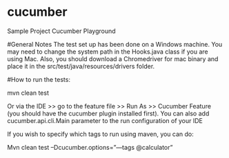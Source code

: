 # cucumber
Sample Project
Cucumber Playground

#General Notes
The test set up has been done on a Windows machine. 
You may need to change the system path in the Hooks.java class 
if you are using Mac. Also, you should download a Chromedriver 
for mac binary and place it in the src/test/java/resources/drivers folder.

#How to run the tests:

mvn clean test

Or via the IDE >> go to the feature file >> Run As >> Cucumber Feature (you should have the cucumber plugin installed first). 
You can also add cucumber.api.cli.Main parameter to the run configuration of your IDE

If you wish to specify which tags to run using maven, you can do:

Mvn clean test –Dcucumber.options=”—tags @calculator”
